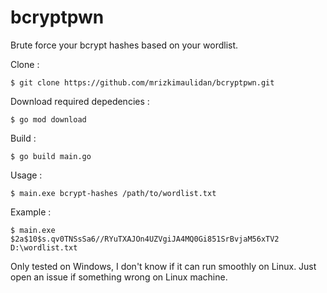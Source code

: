 # bcryptpwn

Brute force your bcrypt hashes based on your wordlist.

Clone :

```
$ git clone https://github.com/mrizkimaulidan/bcryptpwn.git
```

Download required depedencies :
```
$ go mod download
```

Build :

```
$ go build main.go
```

Usage :
```
$ main.exe bcrypt-hashes /path/to/wordlist.txt
```

Example :
```
$ main.exe $2a$10$s.qv0TNSsSa6//RYuTXAJOn4UZVgiJA4MQ0Gi851SrBvjaM56xTV2 D:\wordlist.txt
```

Only tested on Windows, I don't know if it can run smoothly on Linux. Just open an issue if something wrong on Linux machine.
